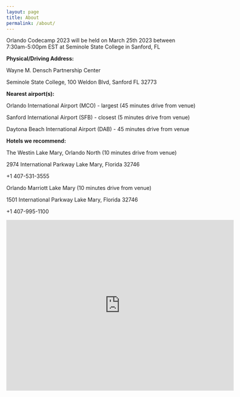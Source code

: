 ```yaml
---
layout: page
title: About
permalink: /about/
---
```


Orlando Codecamp 2023 will be held on March 25th 2023 between 7:30am-5:00pm EST at Seminole State College in Sanford, FL

**Physical/Driving Address:**

Wayne M. Densch Partnership Center

Seminole State College, 100 Weldon Blvd, Sanford FL 32773

**Nearest airport(s):**

Orlando International Airport (MCO) - largest (45 minutes drive from venue)

Sanford International Airport (SFB) - closest (5 minutes drive from venue)

Daytona Beach International Airport (DAB) - 45 minutes drive from venue

**Hotels we recommend:**

The Westin Lake Mary, Orlando North (10 minutes drive from venue)

2974 International Parkway Lake Mary, Florida 32746

+1 407-531-3555

Orlando Marriott Lake Mary (10 minutes drive from venue)

1501 International Parkway Lake Mary, Florida 32746

+1 407-995-1100


<iframe src="https://www.google.com/maps/embed?pb=!1m18!1m12!1m3!1d1749.0897107327119!2d-81.30701413734684!3d28.744059558742478!2m3!1f0!2f0!3f0!3m2!1i1024!2i768!4f13.1!3m3!1m2!1s0x88e76d180ab1b97b%3A0xd7369878036400a1!2sWayne%20M.%20Densch%20Partnership%20Center!5e0!3m2!1sen!2sus!4v1663965771738!5m2!1sen!2sus" width="600" height="450" style="border:0;" allowfullscreen="" loading="lazy" referrerpolicy="no-referrer-when-downgrade"></iframe>